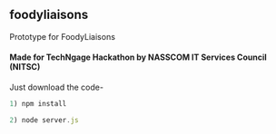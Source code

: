 ## foodyliaisons ##
Prototype for FoodyLiaisons 

#### Made for TechNgage Hackathon by NASSCOM IT Services Council (NITSC) ####

Just download the code-

```Javascript
1) npm install

2) node server.js
```
